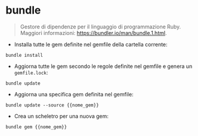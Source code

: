 # bundle

> Gestore di dipendenze per il linguaggio di programmazione Ruby.
> Maggiori informazioni: <https://bundler.io/man/bundle.1.html>.

- Installa tutte le gem definite nel gemfile della cartella corrente:

`bundle install`

- Aggiorna tutte le gem secondo le regole definite nel gemfile e genera un `gemfile.lock`:

`bundle update`

- Aggiorna una specifica gem definita nel gemfile:

`bundle update --source {{nome_gem}}`

- Crea un scheletro per una nuova gem:

`bundle gem {{nome_gem}}`
